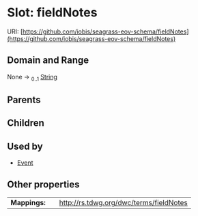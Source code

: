 
# Slot: fieldNotes



URI: [https://github.com/iobis/seagrass-eov-schema/fieldNotes](https://github.com/iobis/seagrass-eov-schema/fieldNotes)


## Domain and Range

None &#8594;  <sub>0..1</sub> [String](types/String.md)

## Parents


## Children


## Used by

 * [Event](Event.md)

## Other properties

|  |  |  |
| --- | --- | --- |
| **Mappings:** | | http://rs.tdwg.org/dwc/terms/fieldNotes |